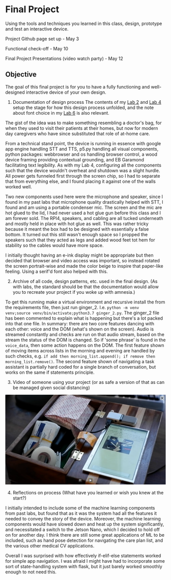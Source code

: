 # Final Project

Using the tools and techniques you learned in this class, design, prototype and test an interactive device.

Project Github page set up - May 3

Functional check-off - May 10
 
Final Project Presentations (video watch party) - May 12



## Objective

The goal of this final project is for you to have a fully functioning and well-designed interactive device of your own design.

1. Documentation of design process
The contents of my [Lab 2](https://github.com/vbartle/Interactive-Lab-Hub/tree/Spring2021/Lab%202) and [Lab 4](https://github.com/vbartle/Interactive-Lab-Hub/tree/Spring2021/Lab%204) setup the stage for how this design process unfolded, and the note about font choice in my [Lab 6](https://github.com/vbartle/Interactive-Lab-Hub/tree/Spring2021/Lab%206) is also relevant. 

The gist of the idea was to make something resembling a doctor's bag, for when they used to visit their patients at their homes, but now for modern day caregivers who have since substituted that role of at-home care.

From a technical stand point, the device is running in essence with google app engine handling STT and TTS, p5.py handling all visual components, python packages: webbrowser and os handling browser control, a wood device framing providing contextual grounding, and EB Garamond facilitating text legibility. As with my Lab 4, configuring all the components such that the device wouldn't overheat and shutdown was a slight hurdle. All power gets funneled first through the screen chip, so I had to separate that from everything else, and I found placing it against one of the walls worked well. 

Two new components used here were the microphone and speaker, since I found in my past labs that microphone quality drastically helped with STT, I found and am using a portable condenser mic. The screen and the mic are hot glued to the lid, I had never used a hot glue gun before this class and I am forever sold. The RPI4, speakers, and cabling are all tucked underneath and mostly held in place with hot glue as well. This was rather tricky because it meant the box had to be designed with essentially a false bottom. It turned out this still wasn't enough space so I propped the speakers such that they acted as legs and added wood feet tot hem for stability so the cables would have more space.

I initially thought having an e-ink display might be appropriate but then decided that browser and video access was important, so instead rotated the screen portrait-wise and made the color beige to inspire that paper-like feeling. Using a serif'd font also helped with this.

2. Archive of all code, design patterns, etc. used in the final design. (As with labs, the standard should be that the documentation would allow you to recreate your project if you woke up with amnesia.)

To get this running make a virtual environment and recursive install the from the requirements file, then just run ginger_2. I.e. ```python -m venv venv;source venv/bin/activate;python3.7 ginger_2.py```. The ginger_2 file has been commented to explain what is happening but there's a lot packed into that one file. In summary: there are two core features dancing with each other: voice and the DOM (what's shown on the screen). Audio is streamed constantly and checks are run on that audio stream, based on the stream the status of the DOM is changed. So if 'some phrase' is found in the ```voice_data```, then some action happens on the DOM. The first feature shown of moving items across lists in the morning and evening are handled by such checks, e.g. ```if add then morning_list.append(); if remove then morning_list.remove()```. The second feature shown of navigating a task assistant is partially hard coded for a single branch of conversation, but works on the same if statements principle.

3. Video of someone using your project (or as safe a version of that as can be managed given social distancing)

[![](https://raw.githubusercontent.com/vbartle/Interactive-Lab-Hub/Spring2021/Final%20Project/final_preview.png)](https://drive.google.com/file/d/19nhoX-Td7e8_7Ot75MmUqb2jkSIoIUW3/view?usp=sharing)

4. Reflections on process (What have you learned or wish you knew at the start?)

I initially intended to include some of the machine learning components from past labs, but found that as it was the system had all the features it needed to convey the story of the device. Moreover, the machine learning components would have slowed down and heat up the system significantly, and necessitated a switch to the Jetson Nano, which I decided to hold off on for another day. I think there are still some great applications of ML to be included, such as hand pose detection for navigating the care plan list, and the various other medical CV applications. 

Overall I was surprised with how effectively if-elif-else statements worked for simple app navigation. I was afraid I might have had to incorporate some sort of state-handling system with flask, but it just barely worked smoothly enough to not need this.  



